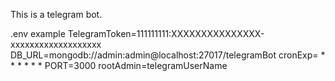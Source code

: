 This is a telegram bot.

.env example
TelegramToken=111111111:XXXXXXXXXXXXXXX-xxxxxxxxxxxxxxxxxxx
DB_URL=mongodb://admin:admin@localhost:27017/telegramBot
cronExp= * * * * * *
PORT=3000
rootAdmin=telegramUserName